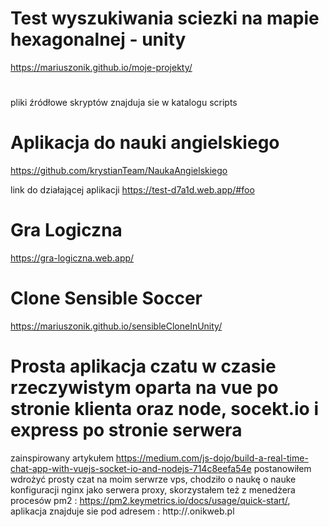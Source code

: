 # Test wyszukiwania sciezki na mapie hexagonalnej - unity
https://mariuszonik.github.io/moje-projekty/
# 
pliki źródłowe skryptów znajduja sie w katalogu scripts

# Aplikacja do nauki angielskiego 
https://github.com/krystianTeam/NaukaAngielskiego

link do działającej aplikacji 
https://test-d7a1d.web.app/#foo

# Gra Logiczna 
https://gra-logiczna.web.app/

# Clone Sensible Soccer
https://mariuszonik.github.io/sensibleCloneInUnity/

# Prosta aplikacja czatu w czasie rzeczywistym oparta na vue po stronie klienta oraz node, socekt.io i express po stronie serwera 
zainspirowany artykułem https://medium.com/js-dojo/build-a-real-time-chat-app-with-vuejs-socket-io-and-nodejs-714c8eefa54e
postanowiłem wdrożyć prosty czat na moim serwrze vps, chodziło o naukę o nauke konfiguracji nginx jako serwera proxy, skorzystałem też z menedżera  procesów pm2 : https://pm2.keymetrics.io/docs/usage/quick-start/, aplikacja znajduje sie pod adresem : http://.onikweb.pl
